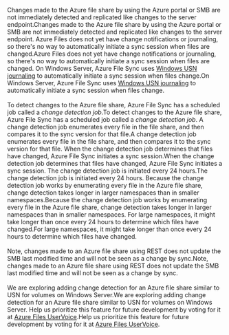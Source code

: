 <span data-ttu-id="8cd0a-101">Changes made to the Azure file share by using the Azure portal or SMB are not immediately detected and replicated like changes to the server endpoint.</span><span class="sxs-lookup"><span data-stu-id="8cd0a-101">Changes made to the Azure file share by using the Azure portal or SMB are not immediately detected and replicated like changes to the server endpoint.</span></span> <span data-ttu-id="8cd0a-102">Azure Files does not yet have change notifications or journaling, so there's no way to automatically initiate a sync session when files are changed.</span><span class="sxs-lookup"><span data-stu-id="8cd0a-102">Azure Files does not yet have change notifications or journaling, so there's no way to automatically initiate a sync session when files are changed.</span></span> <span data-ttu-id="8cd0a-103">On Windows Server, Azure File Sync uses [Windows USN journaling](https://msdn.microsoft.com/library/windows/desktop/aa363798.aspx) to automatically initiate a sync session when files change.</span><span class="sxs-lookup"><span data-stu-id="8cd0a-103">On Windows Server, Azure File Sync uses [Windows USN journaling](https://msdn.microsoft.com/library/windows/desktop/aa363798.aspx) to automatically initiate a sync session when files change.</span></span><br /><br /> <span data-ttu-id="8cd0a-104">To detect changes to the Azure file share, Azure File Sync has a scheduled job called a *change detection job*.</span><span class="sxs-lookup"><span data-stu-id="8cd0a-104">To detect changes to the Azure file share, Azure File Sync has a scheduled job called a *change detection job*.</span></span> <span data-ttu-id="8cd0a-105">A change detection job enumerates every file in the file share, and then compares it to the sync version for that file.</span><span class="sxs-lookup"><span data-stu-id="8cd0a-105">A change detection job enumerates every file in the file share, and then compares it to the sync version for that file.</span></span> <span data-ttu-id="8cd0a-106">When the change detection job determines that files have changed, Azure File Sync initiates a sync session.</span><span class="sxs-lookup"><span data-stu-id="8cd0a-106">When the change detection job determines that files have changed, Azure File Sync initiates a sync session.</span></span> <span data-ttu-id="8cd0a-107">The change detection job is initiated every 24 hours.</span><span class="sxs-lookup"><span data-stu-id="8cd0a-107">The change detection job is initiated every 24 hours.</span></span> <span data-ttu-id="8cd0a-108">Because the change detection job works by enumerating every file in the Azure file share, change detection takes longer in larger namespaces than in smaller namespaces.</span><span class="sxs-lookup"><span data-stu-id="8cd0a-108">Because the change detection job works by enumerating every file in the Azure file share, change detection takes longer in larger namespaces than in smaller namespaces.</span></span> <span data-ttu-id="8cd0a-109">For large namespaces, it might take longer than once every 24 hours to determine which files have changed.</span><span class="sxs-lookup"><span data-stu-id="8cd0a-109">For large namespaces, it might take longer than once every 24 hours to determine which files have changed.</span></span><br /><br />
<span data-ttu-id="8cd0a-110">Note, changes made to an Azure file share using REST does not update the SMB last modified time and will not be seen as a change by sync.</span><span class="sxs-lookup"><span data-stu-id="8cd0a-110">Note, changes made to an Azure file share using REST does not update the SMB last modified time and will not be seen as a change by sync.</span></span> <br /><br />
<span data-ttu-id="8cd0a-111">We are exploring adding change detection for an Azure file share similar to USN for volumes on Windows Server.</span><span class="sxs-lookup"><span data-stu-id="8cd0a-111">We are exploring adding change detection for an Azure file share similar to USN for volumes on Windows Server.</span></span> <span data-ttu-id="8cd0a-112">Help us prioritize this feature for future development by voting for it at [Azure Files UserVoice](https://feedback.azure.com/forums/217298-storage/category/180670-files).</span><span class="sxs-lookup"><span data-stu-id="8cd0a-112">Help us prioritize this feature for future development by voting for it at [Azure Files UserVoice](https://feedback.azure.com/forums/217298-storage/category/180670-files).</span></span>
